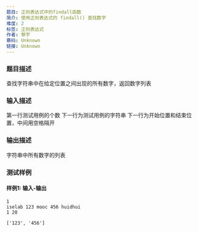 ```yaml
---
题目: 正则表达式中的findall函数
简介: 使用正则表达式的 findall() 查找数字
难度: 2
标签: 正则表达式
作者: 黎宇
慕码: Unknown
链接: Unknown
---
```


### 题目描述

查找字符串中在给定位置之间出现的所有数字，返回数字列表

### 输入描述

第一行测试用例的个数
下一行为测试用例的字符串
下一行为开始位置和结束位置，中间用空格隔开

### 输出描述

字符串中所有数字的列表

### 测试样例

#### 样例1: 输入-输出

```
1
iselab 123 mooc 456 huidhui
1 20
```

```
['123', '456']
```



